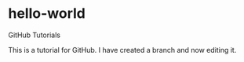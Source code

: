 # hello-world
GitHub Tutorials

This is a tutorial for GitHub. I have created a branch and now editing it.
